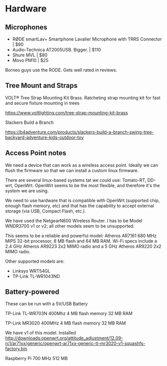# Hardware


## Microphones

* RØDE smartLav+ Smartphone Lavalier Microphone with TRRS Connector  | $90
* Audio-Technica AT2005USB. Bigger. | $110
* Shure MVL  |  $80
* Movo PM10  | $25

 Borneo guys use the RODE. Gets well rated in reviews.
 
## Tree Mount and Straps
 
 VOLT® Tree Strap Mounting Kit Brass. Ratcheting strap mounting kit for fast and secure fixture mounting in trees
 
https://www.voltlighting.com/tree-strap-mounting-kit-brass

Slackers Build a Branch

 https://b4adventure.com/products/slackers-build-a-branch-swing-tree-backyard-adventure-kids-outdoor-toy
 

## Access Point notes

We need a device that can work as a wireless access point. Ideally we can flush
the firmware so that we can install a custom linux firmware.

There are several linux-based systems tat we could use: Tomato-RT, DD-wrt,
OpenWrt. OpenWrt seems to be the most flexible, and therefore it's the system
we are using.

We need to use hardware that is compatible with OpenWrt (supported chip, enough
flash memory, etc) and that has the capability to accept external storage (via
USB, Compact Flash, etc.).

We have used the NetgearN600 Wireless Router. I has to be Model WNDR3700 v1 or
v2; all other models seem to be unsupported.

This seems to be a reliable and powerful model: Atheros AR7161 680 MHz MIPS
32-bit processor, 8 MB flash and 64 MB RAM. Wi-Fi specs include a 2.4 GHz
Atheros AR9223 2x2 MIMO radio and a 5 GHz Atheros AR9220 2x2 MIMO radio.

Other supported models are:
 * Linksys WRT54GL
 * TP-Link TL-WR1043ND


## Battery-powered

These can be run with a 5V/USB Battery

TP-Link TL-WR703N
400Mhz
4 MB flash memory
32 MB RAM


TP-Link MR3020
400MHz
4 MB flash memory
32 MB RAM

We have v1 of this model. Installed
http://downloads.openwrt.org/attitude_adjustment/12.09-rc1/ar71xx/generic/openwrt-ar71xx-generic-tl-mr3020-v1-squashfs-factory.bin



Raspberry Pi
700 MHz
512 MB

